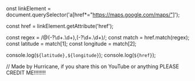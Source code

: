 onst linkElement = document.querySelector('a[href*="https://maps.google.com/maps/"]');

const href = linkElement.getAttribute('href');

const regex = /@(-?\d+\.\d+),(-?\d+\.\d+)/;
const match = href.match(regex);
const latitude = match[1];
const longitude = match[2];

console.log(`${latitude},${longitude}`);
console.log(`${href}`);

// Made by Hurricane, if you share this on YouTube or anything PLEASE CREDIT ME!!!!!!!!
